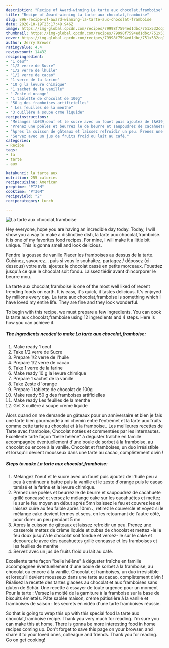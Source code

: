 ```yaml
---
description: "Recipe of Award-winning La tarte aux chocolat,framboise"
title: "Recipe of Award-winning La tarte aux chocolat,framboise"
slug: 896-recipe-of-award-winning-la-tarte-aux-chocolat-framboise
date: 2020-10-19T23:17:48.946Z
image: https://img-global.cpcdn.com/recipes/79998f7594ed1dbc/751x532cq70/la-tarte-aux-chocolatframboise-photo-principale-de-la-recette.jpg
thumbnail: https://img-global.cpcdn.com/recipes/79998f7594ed1dbc/751x532cq70/la-tarte-aux-chocolatframboise-photo-principale-de-la-recette.jpg
cover: https://img-global.cpcdn.com/recipes/79998f7594ed1dbc/751x532cq70/la-tarte-aux-chocolatframboise-photo-principale-de-la-recette.jpg
author: Jerry Brewer
ratingvalue: 4.4
reviewcount: 14432
recipeingredient:
- "1 oeuf"
- "1/2 verre de Sucre"
- "1/2 verre de lhuile"
- "1/2 verre de cacao"
- "1 verre de la farine"
- "10 g la levure chimique"
- "1 sachet de la vanille"
- " Zeste d orange"
- "1 tablette de chocolat de 100g"
- "50 g des framboises artificielles"
- " Les feuilles de la menthe"
- "3 cuillère à soupe crme liquide"
recipeinstructions:
- "Mélangez l&#39;oeuf et le sucre avec un fouet puis ajoutez de l&#39;huile peu a peu à continuer à battre puis la vanille et le zeste d&#39;orange puis le cacao tamisé et la farine et la levure chimique."
- "Prenez une poêles et beurrez le de beurre et saupoudrez de cacahuète grillé concassé et versez le mélange cake sur les cacahuètes et mettez le sur le feu moyen an début après 5mn baissez le feu et couvrez les et laissez cuire au feu faible après 10mn ،, retirez le couvercle et voyez si le mélange cake devient fermes et secs, en les retournant de l&#39;autre côté, pour dorer un peu pendant 5 mn"
- "Apres la cuisson de gâteaux et laissez refroidir un peu. Prenez une casserole mettez de crème liquide et cubes de chocolat et mettez -le le feu doux jusqu&#39;à le chocolat soit fondue et versez- le sur le cake et decourez le avec des cacahuètes grillé concassé et les framboises et les feuilles de menthe"
- "Servez avec un jus de fruits froid ou lait au café."
categories:
- Recipe
tags:
- la
- tarte
- aux

katakunci: la tarte aux 
nutrition: 255 calories
recipecuisine: American
preptime: "PT21M"
cooktime: "PT36M"
recipeyield: "2"
recipecategory: Lunch

---
```



![La tarte aux chocolat,framboise](https://img-global.cpcdn.com/recipes/79998f7594ed1dbc/751x532cq70/la-tarte-aux-chocolatframboise-photo-principale-de-la-recette.jpg)

Hey everyone, hope you are having an incredible day today. Today, I will show you a way to make a distinctive dish, la tarte aux chocolat,framboise. It is one of my favorites food recipes. For mine, I will make it a little bit unique. This is gonna smell and look delicious.

Fendre la gousse de vanille Placer les framboises au dessus de la tarte. Cuisinez, savourez… puis si vous le souhaitez, partagez / déposez (ci-dessous) votre avis. ajoutez le chocolat cassé en petits morceaux. Fouettez jusqu&#39;à ce que le chocolat soit fondu. Laissez tiédir avant d&#39;incorporer le beurre mou.

La tarte aux chocolat,framboise is one of the most well liked of recent trending foods on earth. It is easy, it's quick, it tastes delicious. It's enjoyed by millions every day. La tarte aux chocolat,framboise is something which I have loved my entire life. They are fine and they look wonderful.


To begin with this recipe, we must prepare a few ingredients. You can cook la tarte aux chocolat,framboise using 12 ingredients and 4 steps. Here is how you can achieve it.

<!--inarticleads1-->

##### The ingredients needed to make La tarte aux chocolat,framboise:

1. Make ready 1 oeuf
1. Take 1/2 verre de Sucre
1. Prepare 1/2 verre de l&#39;huile
1. Prepare 1/2 verre de cacao
1. Take 1 verre de la farine
1. Make ready 10 g la levure chimique
1. Prepare 1 sachet de la vanille
1. Take  Zeste d &#39;orange
1. Prepare 1 tablette de chocolat de 100g
1. Make ready 50 g des framboises artificielles
1. Make ready  Les feuilles de la menthe
1. Get 3 cuillère à soupe crème liquide


Alors quand on me demande un gâteaux pour un anniversaire et bien je fais une tarte bien gourmande à mi chemin entre l&#39;entremet et la tarte aux fruits comme cette tarte au chocolat et à la framboise.. Les meilleures recettes de Tarte avec framboise, Chocolat notées et commentées par les internautes. Excellente tarte façon &#34;belle hélène&#34; à déguster fraîche en famille accompagnée éventuellement d&#39;une boule de sorbet à la framboise, au chocolat ou encore à la vanille. Chocolat et framboises, un duo irrésistible et lorsqu&#39;il devient mousseux dans une tarte au cacao, complètement divin ! 

<!--inarticleads2-->

##### Steps to make La tarte aux chocolat,framboise:

1. Mélangez l&#39;oeuf et le sucre avec un fouet puis ajoutez de l&#39;huile peu a peu à continuer à battre puis la vanille et le zeste d&#39;orange puis le cacao tamisé et la farine et la levure chimique.
1. Prenez une poêles et beurrez le de beurre et saupoudrez de cacahuète grillé concassé et versez le mélange cake sur les cacahuètes et mettez le sur le feu moyen an début après 5mn baissez le feu et couvrez les et laissez cuire au feu faible après 10mn ،, retirez le couvercle et voyez si le mélange cake devient fermes et secs, en les retournant de l&#39;autre côté, pour dorer un peu pendant 5 mn
1. Apres la cuisson de gâteaux et laissez refroidir un peu. Prenez une casserole mettez de crème liquide et cubes de chocolat et mettez -le le feu doux jusqu&#39;à le chocolat soit fondue et versez- le sur le cake et decourez le avec des cacahuètes grillé concassé et les framboises et les feuilles de menthe
1. Servez avec un jus de fruits froid ou lait au café.


Excellente tarte façon &#34;belle hélène&#34; à déguster fraîche en famille accompagnée éventuellement d&#39;une boule de sorbet à la framboise, au chocolat ou encore à la vanille. Chocolat et framboises, un duo irrésistible et lorsqu&#39;il devient mousseux dans une tarte au cacao, complètement divin ! Réalisez la recette des tartes glacées au chocolat et aux framboises sans gluten de Schär. Une recette à essayer de toute urgence pour un moment Pour la tarte : Versez la moitié de la garniture à la framboise sur la base de biscuits émiettés. Pâte sablée maison, crème pâtissière à la vanille et framboises de saison : les secrets en vidéo d&#39;une tarte framboises réussie. 

So that is going to wrap this up with this special food la tarte aux chocolat,framboise recipe. Thank you very much for reading. I'm sure you can make this at home. There is gonna be more interesting food in home recipes coming up. Don't forget to save this page on your browser, and share it to your loved ones, colleague and friends. Thank you for reading. Go on get cooking!
